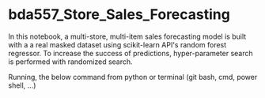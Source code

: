# bda557_Store_Sales_Forecasting

In this notebook, a multi-store, multi-item sales forecasting model is built with a a real masked dataset using scikit-learn API's random forest regressor. To increase the success of predictions, hyper-parameter search is performed with randomized search.

Running, the below command from python or terminal (git bash, cmd, power shell, ...)
